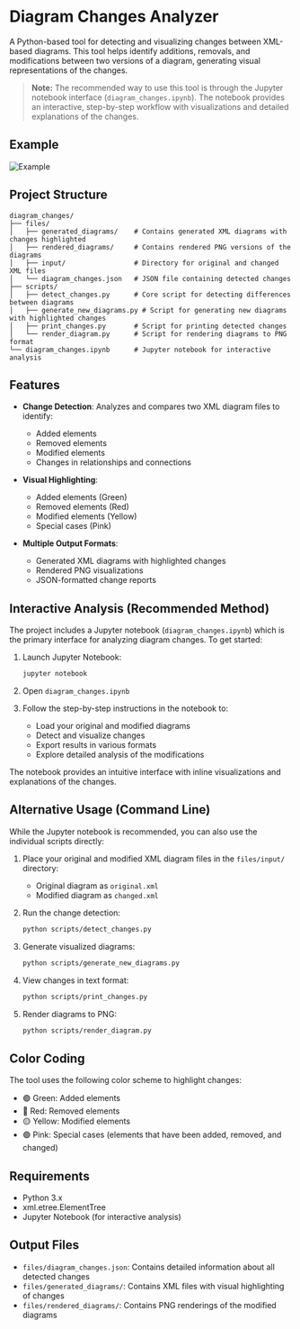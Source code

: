# Diagram Changes Analyzer

A Python-based tool for detecting and visualizing changes between XML-based diagrams. This tool helps identify additions, removals, and modifications between two versions of a diagram, generating visual representations of the changes.

> **Note:** The recommended way to use this tool is through the Jupyter notebook interface (`diagram_changes.ipynb`). The notebook provides an interactive, step-by-step workflow with visualizations and detailed explanations of the changes.

## Example
![Example](https://github.com/user-attachments/assets/7997da9d-5661-4af1-aa81-5cac7e4d76da)

## Project Structure

```
diagram_changes/
├── files/
│   ├── generated_diagrams/    # Contains generated XML diagrams with changes highlighted
│   ├── rendered_diagrams/     # Contains rendered PNG versions of the diagrams
│   ├── input/                 # Directory for original and changed XML files
│   └── diagram_changes.json   # JSON file containing detected changes
├── scripts/
│   ├── detect_changes.py      # Core script for detecting differences between diagrams
│   ├── generate_new_diagrams.py # Script for generating new diagrams with highlighted changes
│   ├── print_changes.py       # Script for printing detected changes
│   └── render_diagram.py      # Script for rendering diagrams to PNG format
└── diagram_changes.ipynb      # Jupyter notebook for interactive analysis
```

## Features

- **Change Detection**: Analyzes and compares two XML diagram files to identify:
  - Added elements
  - Removed elements
  - Modified elements
  - Changes in relationships and connections

- **Visual Highlighting**:
  - Added elements (Green)
  - Removed elements (Red)
  - Modified elements (Yellow)
  - Special cases (Pink)

- **Multiple Output Formats**:
  - Generated XML diagrams with highlighted changes
  - Rendered PNG visualizations
  - JSON-formatted change reports

## Interactive Analysis (Recommended Method)

The project includes a Jupyter notebook (`diagram_changes.ipynb`) which is the primary interface for analyzing diagram changes. To get started:

1. Launch Jupyter Notebook:
   ```bash
   jupyter notebook
   ```

2. Open `diagram_changes.ipynb`

3. Follow the step-by-step instructions in the notebook to:
   - Load your original and modified diagrams
   - Detect and visualize changes
   - Export results in various formats
   - Explore detailed analysis of the modifications

The notebook provides an intuitive interface with inline visualizations and explanations of the changes.

## Alternative Usage (Command Line)

While the Jupyter notebook is recommended, you can also use the individual scripts directly:

1. Place your original and modified XML diagram files in the `files/input/` directory:
   - Original diagram as `original.xml`
   - Modified diagram as `changed.xml`

2. Run the change detection:
   ```bash
   python scripts/detect_changes.py
   ```

3. Generate visualized diagrams:
   ```bash
   python scripts/generate_new_diagrams.py
   ```

4. View changes in text format:
   ```bash
   python scripts/print_changes.py
   ```

5. Render diagrams to PNG:
   ```bash
   python scripts/render_diagram.py
   ```

## Color Coding

The tool uses the following color scheme to highlight changes:
- 🟢 Green: Added elements
- 🔴 Red: Removed elements
- 🟡 Yellow: Modified elements
- 🟣 Pink: Special cases (elements that have been added, removed, and changed)

## Requirements

- Python 3.x
- xml.etree.ElementTree
- Jupyter Notebook (for interactive analysis)

## Output Files

- `files/diagram_changes.json`: Contains detailed information about all detected changes
- `files/generated_diagrams/`: Contains XML files with visual highlighting of changes
- `files/rendered_diagrams/`: Contains PNG renderings of the modified diagrams

